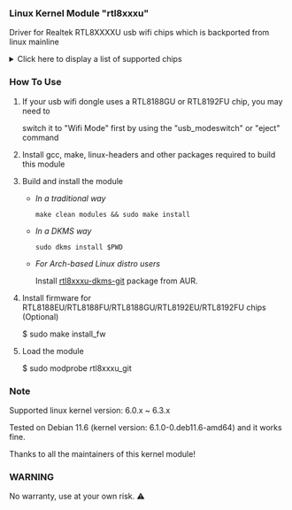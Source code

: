 ### Linux Kernel Module "rtl8xxxu"

Driver for Realtek RTL8XXXXU usb wifi chips which is backported from linux mainline
<details>
<summary>Click here to display a list of supported chips</summary>
<pre><code>
RTL8188CU/CUS/CTV
RTL8188EU/EUS/ETV
RTL8188FU/FTV
RTL8188GU | RTL8188RU
RTL8191CU | RTL8192CU 
RTL8192EU | RTL8192FU
RTL8723AU | RTL8723BU
</code></pre>
</details>

### How To Use

1. If your usb wifi dongle uses a RTL8188GU or RTL8192FU chip, you may need to

   switch it to "Wifi Mode" first by using the "usb_modeswitch" or "eject" command

2. Install gcc, make, linux-headers and other packages required to build this module

3. Build and install the module 

   * _In a traditional way_

     `make clean modules && sudo make install`

   * _In a DKMS way_

     `sudo dkms install $PWD`

   * _For Arch-based Linux distro users_

     Install [rtl8xxxu-dkms-git](https://aur.archlinux.org/packages/rtl8xxxu-dkms-git) package from AUR.

4. Install firmware for RTL8188EU/RTL8188FU/RTL8188GU/RTL8192EU/RTL8192FU chips (Optional)

   $ sudo make install_fw

5. Load the module

   $ sudo modprobe rtl8xxxu_git

### Note

Supported linux kernel version: 6.0.x ~ 6.3.x

Tested on Debian 11.6 (kernel version: 6.1.0-0.deb11.6-amd64) and it works fine.

Thanks to all the maintainers of this kernel module!

### WARNING

No warranty, use at your own risk. :warning:
